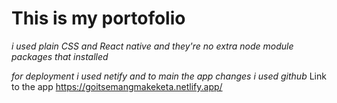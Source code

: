 # This is my portofolio

_i used plain CSS and React native and they're no extra node module packages that installed_

_for deployment i used netify and to main the app changes i used github_
Link to the app https://goitsemangmakeketa.netlify.app/
